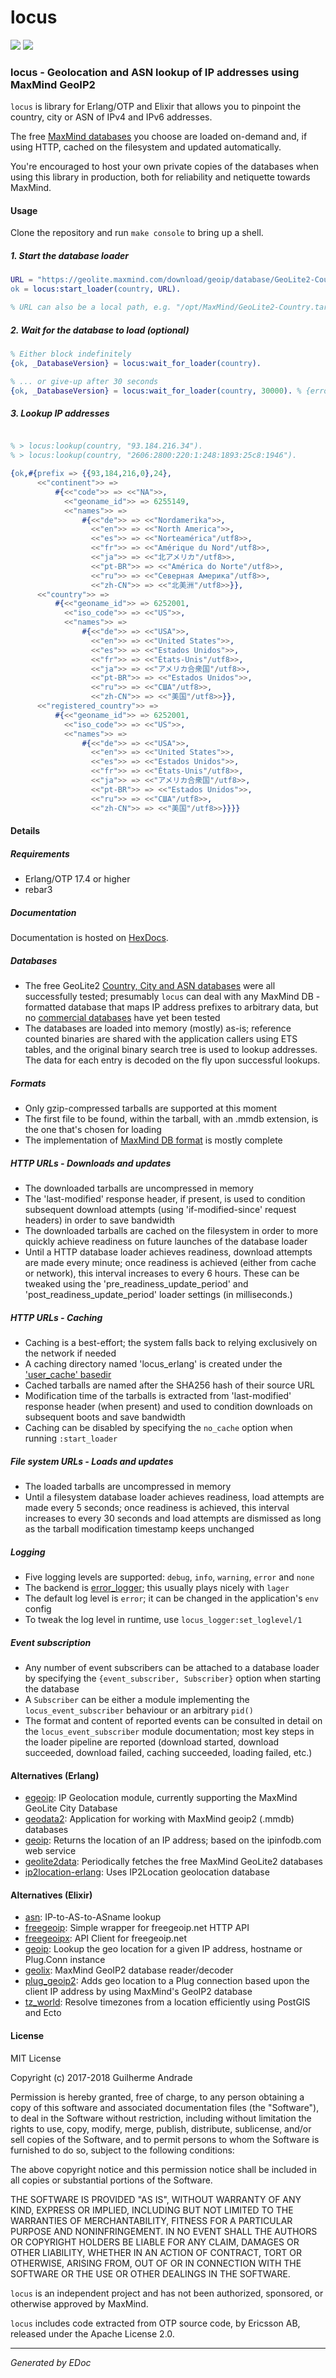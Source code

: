 # locus

[![](https://img.shields.io/hexpm/v/locus.svg?style=flat)](https://hex.pm/packages/locus)
[![](https://travis-ci.org/g-andrade/locus.png?branch=master)](https://travis-ci.org/g-andrade/locus)

### <span id="locus_-_Geolocation_and_ASN_lookup_of_IP_addresses_using_MaxMind_GeoIP2">locus - Geolocation and ASN lookup of IP addresses using MaxMind GeoIP2</span>

`locus` is library for Erlang/OTP and Elixir that allows you to pinpoint
the country, city or ASN of IPv4 and IPv6 addresses.

The free [MaxMind
databases](https://dev.maxmind.com/geoip/geoip2/geolite2/) you choose
are loaded on-demand and, if using HTTP, cached on the filesystem and
updated automatically.

You're encouraged to host your own private copies of the databases when
using this library in production, both for reliability and netiquette
towards MaxMind.

#### <span id="Usage">Usage</span>

Clone the repository and run `make console` to bring up a
shell.

##### <span id="1._Start_the_database_loader">1. Start the database loader</span>

``` erlang
URL = "https://geolite.maxmind.com/download/geoip/database/GeoLite2-Country.tar.gz",
ok = locus:start_loader(country, URL).

% URL can also be a local path, e.g. "/opt/MaxMind/GeoLite2-Country.tar.gz"
```

##### <span id="2._Wait_for_the_database_to_load_(optional)">2. Wait for the database to load (optional)</span>

``` erlang
% Either block indefinitely
{ok, _DatabaseVersion} = locus:wait_for_loader(country).
```

``` erlang
% ... or give-up after 30 seconds
{ok, _DatabaseVersion} = locus:wait_for_loader(country, 30000). % {error,timeout}
```

##### <span id="3._Lookup_IP_addresses">3. Lookup IP addresses</span>

``` erlang

% > locus:lookup(country, "93.184.216.34").
% > locus:lookup(country, "2606:2800:220:1:248:1893:25c8:1946").

{ok,#{prefix => {{93,184,216,0},24},
      <<"continent">> =>
          #{<<"code">> => <<"NA">>,
            <<"geoname_id">> => 6255149,
            <<"names">> =>
                #{<<"de">> => <<"Nordamerika">>,
                  <<"en">> => <<"North America">>,
                  <<"es">> => <<"Norteamérica"/utf8>>,
                  <<"fr">> => <<"Amérique du Nord"/utf8>>,
                  <<"ja">> => <<"北アメリカ"/utf8>>,
                  <<"pt-BR">> => <<"América do Norte"/utf8>>,
                  <<"ru">> => <<"Северная Америка"/utf8>>,
                  <<"zh-CN">> => <<"北美洲"/utf8>>}},
      <<"country">> =>
          #{<<"geoname_id">> => 6252001,
            <<"iso_code">> => <<"US">>,
            <<"names">> =>
                #{<<"de">> => <<"USA">>,
                  <<"en">> => <<"United States">>,
                  <<"es">> => <<"Estados Unidos">>,
                  <<"fr">> => <<"États-Unis"/utf8>>,
                  <<"ja">> => <<"アメリカ合衆国"/utf8>>,
                  <<"pt-BR">> => <<"Estados Unidos">>,
                  <<"ru">> => <<"США"/utf8>>,
                  <<"zh-CN">> => <<"美国"/utf8>>}},
      <<"registered_country">> =>
          #{<<"geoname_id">> => 6252001,
            <<"iso_code">> => <<"US">>,
            <<"names">> =>
                #{<<"de">> => <<"USA">>,
                  <<"en">> => <<"United States">>,
                  <<"es">> => <<"Estados Unidos">>,
                  <<"fr">> => <<"États-Unis"/utf8>>,
                  <<"ja">> => <<"アメリカ合衆国"/utf8>>,
                  <<"pt-BR">> => <<"Estados Unidos">>,
                  <<"ru">> => <<"США"/utf8>>,
                  <<"zh-CN">> => <<"美国"/utf8>>}}}}
```

#### <span id="Details">Details</span>

##### <span id="Requirements">Requirements</span>

  - Erlang/OTP 17.4 or higher
  - rebar3

##### <span id="Documentation">Documentation</span>

Documentation is hosted on [HexDocs](https://hexdocs.pm/locus/).

##### <span id="Databases">Databases</span>

  - The free GeoLite2 [Country, City and ASN
    databases](https://dev.maxmind.com/geoip/geoip2/geolite2/) were all
    successfully tested; presumably `locus` can deal with any MaxMind DB
    -formatted database that maps IP address prefixes to arbitrary data,
    but no [commercial
    databases](https://dev.maxmind.com/geoip/geoip2/downloadable/) have
    yet been tested
  - The databases are loaded into memory (mostly) as-is; reference
    counted binaries are shared with the application callers using ETS
    tables, and the original binary search tree is used to lookup
    addresses. The data for each entry is decoded on the fly upon
    successful lookups.

##### <span id="Formats">Formats</span>

  - Only gzip-compressed tarballs are supported at this moment
  - The first file to be found, within the tarball, with an .mmdb
    extension, is the one that's chosen for loading
  - The implementation of [MaxMind DB
    format](https://maxmind.github.io/MaxMind-DB/) is mostly
complete

##### <span id="HTTP_URLs_-_Downloads_and_updates">HTTP URLs - Downloads and updates</span>

  - The downloaded tarballs are uncompressed in memory
  - The 'last-modified' response header, if present, is used to
    condition subsequent download attempts (using 'if-modified-since'
    request headers) in order to save bandwidth
  - The downloaded tarballs are cached on the filesystem in order to
    more quickly achieve readiness on future launches of the database
    loader
  - Until a HTTP database loader achieves readiness, download attempts
    are made every minute; once readiness is achieved (either from cache
    or network), this interval increases to every 6 hours. These can be
    tweaked using the 'pre\_readiness\_update\_period' and
    'post\_readiness\_update\_period' loader settings (in milliseconds.)

##### <span id="HTTP_URLs_-_Caching">HTTP URLs - Caching</span>

  - Caching is a best-effort; the system falls back to relying
    exclusively on the network if needed
  - A caching directory named 'locus\_erlang' is created under the
    ['user\_cache'
    basedir](http://erlang.org/doc/man/filename.html#basedir-3)
  - Cached tarballs are named after the SHA256 hash of their source URL
  - Modification time of the tarballs is extracted from 'last-modified'
    response header (when present) and used to condition downloads on
    subsequent boots and save bandwidth
  - Caching can be disabled by specifying the `no_cache` option when
    running
`:start_loader`

##### <span id="File_system_URLs_-_Loads_and_updates">File system URLs - Loads and updates</span>

  - The loaded tarballs are uncompressed in memory
  - Until a filesystem database loader achieves readiness, load attempts
    are made every 5 seconds; once readiness is achieved, this interval
    increases to every 30 seconds and load attempts are dismissed as
    long as the tarball modification timestamp keeps unchanged

##### <span id="Logging">Logging</span>

  - Five logging levels are supported: `debug`, `info`, `warning`,
    `error` and `none`
  - The backend is
    [error\_logger](http://erlang.org/doc/man/error_logger.html); this
    usually plays nicely with `lager`
  - The default log level is `error`; it can be changed in the
    application's `env` config
  - To tweak the log level in runtime, use `locus_logger:set_loglevel/1`

##### <span id="Event_subscription">Event subscription</span>

  - Any number of event subscribers can be attached to a database loader
    by specifying the `{event_subscriber, Subscriber}` option when
    starting the database
  - A `Subscriber` can be either a module implementing the
    `locus_event_subscriber` behaviour or an arbitrary `pid()`
  - The format and content of reported events can be consulted in detail
    on the `locus_event_subscriber` module documentation; most key steps
    in the loader pipeline are reported (download started, download
    succeeded, download failed, caching succeeded, loading failed, etc.)

#### <span id="Alternatives_(Erlang)">Alternatives (Erlang)</span>

  - [egeoip](https://github.com/mochi/egeoip): IP Geolocation module,
    currently supporting the MaxMind GeoLite City Database
  - [geodata2](https://github.com/brigadier/geodata2): Application for
    working with MaxMind geoip2 (.mmdb) databases
  - [geoip](https://github.com/manifest/geoip): Returns the location of
    an IP address; based on the ipinfodb.com web service
  - [geolite2data](https://hex.pm/packages/geolite2data): Periodically
    fetches the free MaxMind GeoLite2
    databases
  - [ip2location-erlang](https://github.com/ip2location/ip2location-erlang):
    Uses IP2Location geolocation database

#### <span id="Alternatives_(Elixir)">Alternatives (Elixir)</span>

  - [asn](https://hex.pm/packages/asn): IP-to-AS-to-ASname lookup
  - [freegeoip](https://hex.pm/packages/freegeoip): Simple wrapper for
    freegeoip.net HTTP API
  - [freegeoipx](https://hex.pm/packages/freegeoipx): API Client for
    freegeoip.net
  - [geoip](https://hex.pm/packages/geoip): Lookup the geo location for
    a given IP address, hostname or Plug.Conn instance
  - [geolix](https://hex.pm/packages/geolix): MaxMind GeoIP2 database
    reader/decoder
  - [plug\_geoip2](https://hex.pm/packages/plug_geoip2): Adds geo
    location to a Plug connection based upon the client IP address by
    using MaxMind's GeoIP2 database
  - [tz\_world](https://hex.pm/packages/tz_world): Resolve timezones
    from a location efficiently using PostGIS and Ecto

#### <span id="License">License</span>

MIT License

Copyright (c) 2017-2018 Guilherme Andrade

Permission is hereby granted, free of charge, to any person obtaining a
copy of this software and associated documentation files (the
"Software"), to deal in the Software without restriction, including
without limitation the rights to use, copy, modify, merge, publish,
distribute, sublicense, and/or sell copies of the Software, and to
permit persons to whom the Software is furnished to do so, subject to
the following conditions:

The above copyright notice and this permission notice shall be included
in all copies or substantial portions of the Software.

THE SOFTWARE IS PROVIDED "AS IS", WITHOUT WARRANTY OF ANY KIND, EXPRESS
OR IMPLIED, INCLUDING BUT NOT LIMITED TO THE WARRANTIES OF
MERCHANTABILITY, FITNESS FOR A PARTICULAR PURPOSE AND NONINFRINGEMENT.
IN NO EVENT SHALL THE AUTHORS OR COPYRIGHT HOLDERS BE LIABLE FOR ANY
CLAIM, DAMAGES OR OTHER LIABILITY, WHETHER IN AN ACTION OF CONTRACT,
TORT OR OTHERWISE, ARISING FROM, OUT OF OR IN CONNECTION WITH THE
SOFTWARE OR THE USE OR OTHER DEALINGS IN THE SOFTWARE.

`locus` is an independent project and has not been authorized,
sponsored, or otherwise approved by MaxMind.

`locus` includes code extracted from OTP source code, by Ericsson AB,
released under the Apache License
2.0.

-----

*Generated by EDoc*
